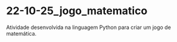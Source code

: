 # 22-10-25_jogo_matematico
Atividade desenvolvida na linguagem Python para criar um jogo de matemática.
